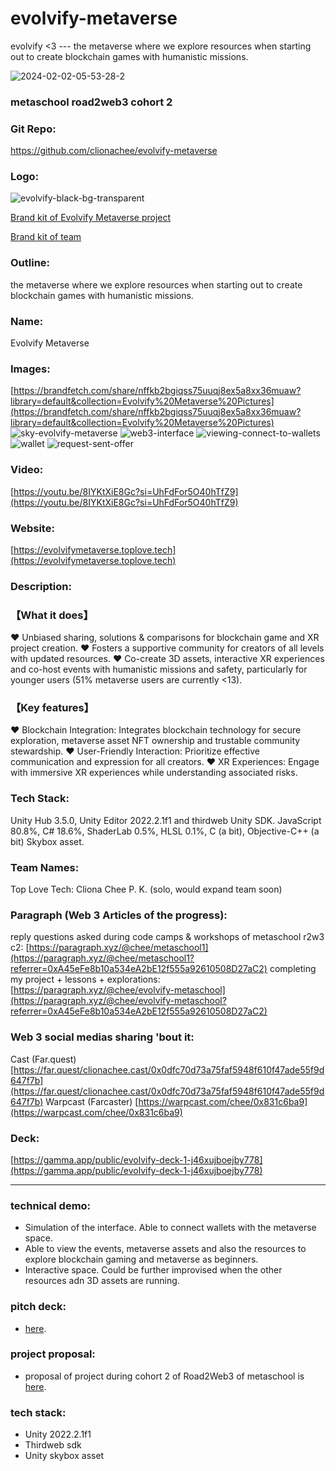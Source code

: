 # evolvify-metaverse
 evolvify &lt;3 --- the metaverse where we explore resources when starting out to create blockchain games with humanistic missions.


![2024-02-02-05-53-28-2](https://github.com/clionachee/evolvify-metaverse/assets/94758696/2b1cf7e7-7074-4348-b7d0-f329b3538962)

### metaschool road2web3 cohort 2

### Git Repo: 
https://github.com/clionachee/evolvify-metaverse

### Logo: 
![evolvify-black-bg-transparent](https://github.com/clionachee/evolvify-metaverse/assets/94758696/978ca6b7-cef7-4075-86bc-661a9885103a)

[Brand kit of Evolvify Metaverse project ](https://brandfetch.com/share/nffkb2bgiqss75uuqj8ex5a8xx36muaw?library=default&collection=Evolvify%20Metaverse%20by%20Top%20Love%20Tech)

[Brand kit of team](https://brandfetch.com/toplove.tech)

### Outline: 
the metaverse where we explore resources when starting out to create blockchain games with humanistic missions.

### Name: 
Evolvify Metaverse

### Images: 
[https://brandfetch.com/share/nffkb2bgiqss75uuqj8ex5a8xx36muaw?library=default&collection=Evolvify%20Metaverse%20Pictures](https://brandfetch.com/share/nffkb2bgiqss75uuqj8ex5a8xx36muaw?library=default&collection=Evolvify%20Metaverse%20Pictures)
![sky-evolvify-metaverse](https://github.com/clionachee/evolvify-metaverse/assets/94758696/8bf5a8d7-77ee-4bb6-bc14-55294150d580)
![web3-interface](https://github.com/clionachee/evolvify-metaverse/assets/94758696/0e49db0d-02e3-4cea-8170-e69f065f1839)
![viewing-connect-to-wallets](https://github.com/clionachee/evolvify-metaverse/assets/94758696/330a178f-a2a6-45df-8b95-8cfa09b1120f)
![wallet](https://github.com/clionachee/evolvify-metaverse/assets/94758696/850a4353-1d6c-4a2f-9fad-fd31c0c60708)
![request-sent-offer](https://github.com/clionachee/evolvify-metaverse/assets/94758696/5303d866-b7ac-40ab-a698-1bc499dc4b33)


### Video: 
[https://youtu.be/8IYKtXiE8Gc?si=UhFdFor5O40hTfZ9](https://youtu.be/8IYKtXiE8Gc?si=UhFdFor5O40hTfZ9)

### Website: 
[https://evolvifymetaverse.toplove.tech](https://evolvifymetaverse.toplove.tech)

### Description: 

### 【What it does】
:heart:️ Unbiased sharing, solutions & comparisons for blockchain game and XR project creation.
:heart: Fosters a supportive community for creators of all levels with updated resources.
:heart: Co-create 3D assets, interactive XR experiences and co-host events with humanistic missions and safety, particularly for younger users (51% metaverse users are currently <13).

### 【Key features】
:heart: Blockchain Integration:  Integrates blockchain technology for secure exploration, metaverse asset NFT ownership and trustable community stewardship.
:heart: User-Friendly Interaction: Prioritize effective communication and expression for all creators.
:heart: XR Experiences: Engage with immersive XR experiences while understanding associated risks.

### Tech Stack: 
Unity Hub 3.5.0, Unity Editor 2022.2.1f1 and thirdweb Unity SDK.
JavaScript 80.8%, C# 18.6%, ShaderLab 0.5%, HLSL 0.1%, C (a bit), Objective-C++ (a bit)
Skybox asset.

### Team Names: 
Top Love Tech: 
Cliona Chee P. K. (solo, would expand team soon)

### Paragraph (Web 3 Articles of the progress): 
reply questions asked during code camps & workshops of metaschool r2w3 c2: [https://paragraph.xyz/@chee/metaschool1](https://paragraph.xyz/@chee/metaschool1?referrer=0xA45eFe8b10a534eA2bE12f555a92610508D27aC2)
completing my project + lessons + explorations: [https://paragraph.xyz/@chee/evolvify-metaschool](https://paragraph.xyz/@chee/evolvify-metaschool?referrer=0xA45eFe8b10a534eA2bE12f555a92610508D27aC2)

### Web 3 social medias sharing 'bout it:
Cast (Far.quest) [https://far.quest/clionachee.cast/0x0dfc70d73a75faf5948f610f47ade55f9d647f7b](https://far.quest/clionachee.cast/0x0dfc70d73a75faf5948f610f47ade55f9d647f7b)
Warpcast (Farcaster) [https://warpcast.com/chee/0x831c6ba9](https://warpcast.com/chee/0x831c6ba9)

### Deck: 
[https://gamma.app/public/evolvify-deck-1-j46xujboejby778](https://gamma.app/public/evolvify-deck-1-j46xujboejby778)


___________________________________________________________________________________________________________________________


### technical demo:
- Simulation of the interface. Able to connect wallets with the metaverse space.
- Able to view the events, metaverse assets and also the resources to explore blockchain gaming and metaverse as beginners.
- Interactive space. Could be further improvised when the other resources adn 3D assets are running.

### pitch deck:
- [here](https://gamma.app/public/evolvify-deck-1-j46xujboejby778).
  

### project proposal:
- proposal of project during cohort 2 of Road2Web3 of metaschool is [here](https://github.com/clionachee/Metaschool-Proposal-Evolvify).

### tech stack:
- Unity 2022.2.1f1
- Thirdweb sdk
- Unity skybox asset


